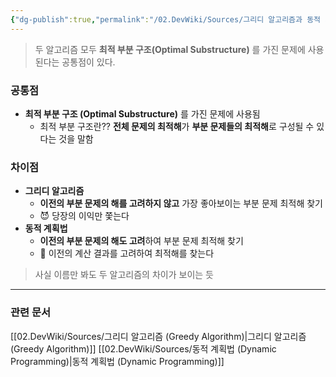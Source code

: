 ```yaml
---
{"dg-publish":true,"permalink":"/02.DevWiki/Sources/그리디 알고리즘과 동적 계획법의 차이/","noteIcon":"","created":"2025-08-03T19:52:52.000+09:00","updated":"2025-08-03T20:05:29.000+09:00"}
---
```


> 두 알고리즘 모두 **최적 부분 구조(Optimal Substructure)** 를 가진 문제에 사용된다는 공통점이 있다.
### 공통점
- **최적 부분 구조 (Optimal Substructure)** 를 가진 문제에 사용됨
    - 최적 부분 구조란?? **전체 문제의 최적해**가 **부분 문제들의 최적해**로 구성될 수 있다는 것을 말함

### 차이점
* **그리디 알고리즘**
	* **이전의 부분 문제의 해를 고려하지 않고** 가장 좋아보이는 부분 문제 최적해 찾기
	* 😈 당장의 이익만 쫓는다
* **동적 계획법**
	* **이전의 부분 문제의 해도 고려**하여 부분 문제 최적해 찾기
	* 🧐 이전의 계산 결과를 고려하여 최적해를 찾는다

> 사실 이름만 봐도 두 알고리즘의 차이가 보이는 듯

---
### 관련 문서
[[02.DevWiki/Sources/그리디 알고리즘 (Greedy Algorithm)\|그리디 알고리즘 (Greedy Algorithm)]]
[[02.DevWiki/Sources/동적 계획법 (Dynamic Programming)\|동적 계획법 (Dynamic Programming)]]